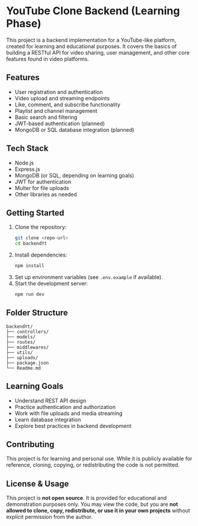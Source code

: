 # YouTube Clone Backend (Learning Phase)

This project is a backend implementation for a YouTube-like platform, created for learning and educational purposes. It covers the basics of building a RESTful API for video sharing, user management, and other core features found in video platforms.

## Features

- User registration and authentication
- Video upload and streaming endpoints
- Like, comment, and subscribe functionality
- Playlist and channel management
- Basic search and filtering
- JWT-based authentication (planned)
- MongoDB or SQL database integration (planned)

## Tech Stack

- Node.js
- Express.js
- MongoDB (or SQL, depending on learning goals)
- JWT for authentication
- Multer for file uploads
- Other libraries as needed

## Getting Started

1. Clone the repository:
   ```sh
   git clone <repo-url>
   cd backendYt
   ```
2. Install dependencies:
   ```sh
   npm install
   ```
3. Set up environment variables (see `.env.example` if available).
4. Start the development server:
   ```sh
   npm run dev
   ```

## Folder Structure

```
backendYt/
├── controllers/
├── models/
├── routes/
├── middlewares/
├── utils/
├── uploads/
├── package.json
└── Readme.md
```

## Learning Goals

- Understand REST API design
- Practice authentication and authorization
- Work with file uploads and media streaming
- Learn database integration
- Explore best practices in backend development

## Contributing

This project is for learning and personal use. While it is publicly available for reference, cloning, copying, or redistributing the code is not permitted.

## License & Usage

This project is **not open source**. It is provided for educational and demonstration purposes only. You may view the code, but you are **not allowed to clone, copy, redistribute, or use it in your own projects** without explicit permission from the author.
